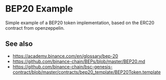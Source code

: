 # BEP20 Example
Simple example of a BEP20 token implementation, based on the ERC20 contract
from openzeppelin.

## See also
* https://academy.binance.com/en/glossary/bep-20
* https://github.com/binance-chain/BEPs/blob/master/BEP20.md
* https://github.com/binance-chain/bsc-genesis-contract/blob/master/contracts/bep20_template/BEP20Token.template